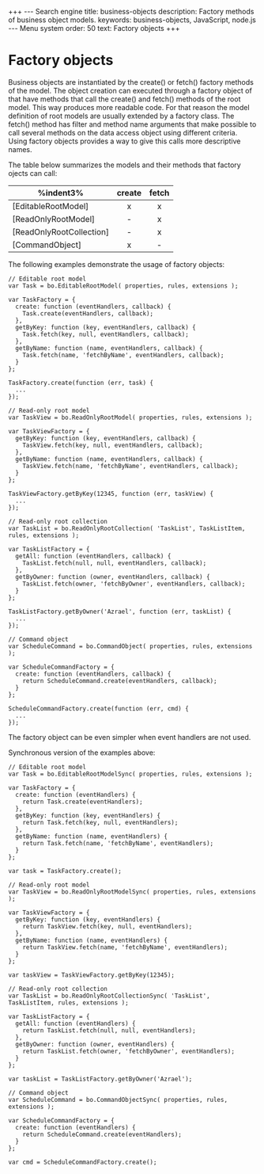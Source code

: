 +++
--- Search engine
title:        business-objects
description:  Factory methods of business object models.
keywords:     business-objects, JavaScript, node.js
--- Menu system
order:        50
text:         Factory objects
+++

# Factory objects

Business objects are instantiated by the create() or fetch() factory methods of
the model. The object creation can executed through a factory object of that have
methods that call the create() and fetch() methods of the root model. This way
produces more readable code. For that reason the model definition of root models
are usually extended by a factory class. The fetch() method has filter and method
name arguments that make possible to call several methods on the data access
object using different criteria. Using factory objects provides a way to give this
calls more descriptive names.

The table below summarizes the models and their methods that factory ojects can call:

%indent3%|create|fetch
-|:-:|:-:
[EditableRootModel]       |x|x
[ReadOnlyRootModel]       |-|x
[ReadOnlyRootCollection]  |-|x
[CommandObject]           |x|-

The following examples demonstrate the usage of factory objects:

```
// Editable root model
var Task = bo.EditableRootModel( properties, rules, extensions );

var TaskFactory = {
  create: function (eventHandlers, callback) {
    Task.create(eventHandlers, callback);
  },
  getByKey: function (key, eventHandlers, callback) {
    Task.fetch(key, null, eventHandlers, callback);
  },
  getByName: function (name, eventHandlers, callback) {
    Task.fetch(name, 'fetchByName', eventHandlers, callback);
  }
};

TaskFactory.create(function (err, task) {
  ...
});

// Read-only root model
var TaskView = bo.ReadOnlyRootModel( properties, rules, extensions );

var TaskViewFactory = {
  getByKey: function (key, eventHandlers, callback) {
    TaskView.fetch(key, null, eventHandlers, callback);
  },
  getByName: function (name, eventHandlers, callback) {
    TaskView.fetch(name, 'fetchByName', eventHandlers, callback);
  }
};

TaskViewFactory.getByKey(12345, function (err, taskView) {
  ...
});

// Read-only root collection
var TaskList = bo.ReadOnlyRootCollection( 'TaskList', TaskListItem, rules, extensions );

var TaskListFactory = {
  getAll: function (eventHandlers, callback) {
    TaskList.fetch(null, null, eventHandlers, callback);
  },
  getByOwner: function (owner, eventHandlers, callback) {
    TaskList.fetch(owner, 'fetchByOwner', eventHandlers, callback);
  }
};

TaskListFactory.getByOwner('Azrael', function (err, taskList) {
  ...
});

// Command object
var ScheduleCommand = bo.CommandObject( properties, rules, extensions );

var ScheduleCommandFactory = {
  create: function (eventHandlers, callback) {
    return ScheduleCommand.create(eventHandlers, callback);
  }
};

ScheduleCommandFactory.create(function (err, cmd) {
  ...
});
```

The factory object can be even simpler when event handlers are not used.

Synchronous version of the examples above:

```
// Editable root model
var Task = bo.EditableRootModelSync( properties, rules, extensions );

var TaskFactory = {
  create: function (eventHandlers) {
    return Task.create(eventHandlers);
  },
  getByKey: function (key, eventHandlers) {
    return Task.fetch(key, null, eventHandlers);
  },
  getByName: function (name, eventHandlers) {
    return Task.fetch(name, 'fetchByName', eventHandlers);
  }
};

var task = TaskFactory.create();

// Read-only root model
var TaskView = bo.ReadOnlyRootModelSync( properties, rules, extensions );

var TaskViewFactory = {
  getByKey: function (key, eventHandlers) {
    return TaskView.fetch(key, null, eventHandlers);
  },
  getByName: function (name, eventHandlers) {
    return TaskView.fetch(name, 'fetchByName', eventHandlers);
  }
};

var taskView = TaskViewFactory.getByKey(12345);

// Read-only root collection
var TaskList = bo.ReadOnlyRootCollectionSync( 'TaskList', TaskListItem, rules, extensions );

var TaskListFactory = {
  getAll: function (eventHandlers) {
    return TaskList.fetch(null, null, eventHandlers);
  },
  getByOwner: function (owner, eventHandlers) {
    return TaskList.fetch(owner, 'fetchByOwner', eventHandlers);
  }
};

var taskList = TaskListFactory.getByOwner('Azrael');

// Command object
var ScheduleCommand = bo.CommandObjectSync( properties, rules, extensions );

var ScheduleCommandFactory = {
  create: function (eventHandlers) {
    return ScheduleCommand.create(eventHandlers);
  }
};

var cmd = ScheduleCommandFactory.create();
```
